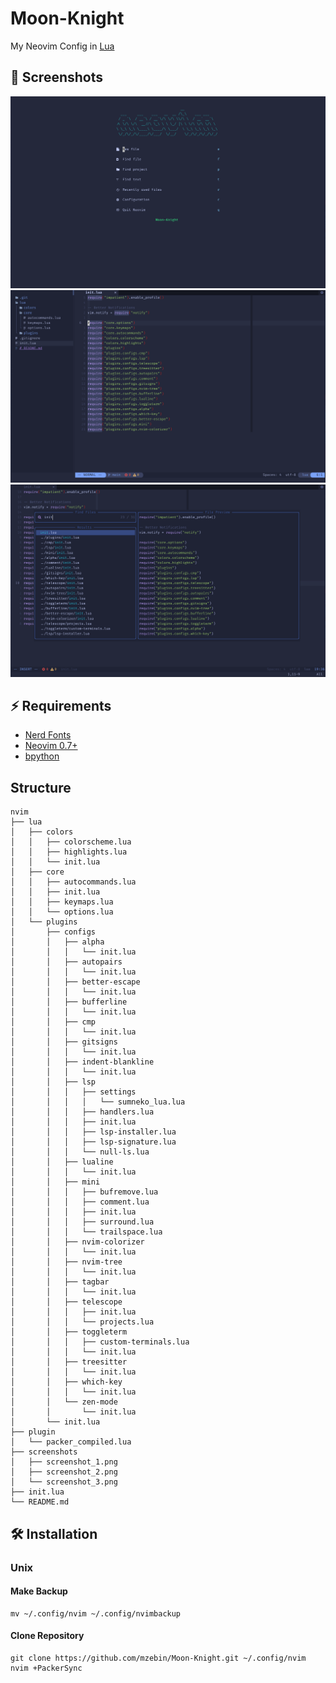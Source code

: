 # Moon-Knight
My Neovim Config in [Lua](https://www.lua.org/)

## 🌟 Screenshots
![Screenshot1](./screenshots/screenshot_1.png)
![Screenshot2](./screenshots/screenshot_2.png)
![Screenshot3](./screenshots/screenshot_3.png)

## ⚡ Requirements
* [Nerd Fonts](https://www.nerdfonts.com/font-downloads)
* [Neovim 0.7+](https://github.com/neovim/neovim/releases)
* [bpython](https://www.bpython-interpreter.org/)

## Structure
```
nvim
├── lua
│   ├── colors
│   │   ├── colorscheme.lua
│   │   ├── highlights.lua
│   │   └── init.lua
│   ├── core
│   │   ├── autocommands.lua
│   │   ├── init.lua
│   │   ├── keymaps.lua
│   │   └── options.lua
│   └── plugins
│       ├── configs
│       │   ├── alpha
│       │   │   └── init.lua
│       │   ├── autopairs
│       │   │   └── init.lua
│       │   ├── better-escape
│       │   │   └── init.lua
│       │   ├── bufferline
│       │   │   └── init.lua
│       │   ├── cmp
│       │   │   └── init.lua
│       │   ├── gitsigns
│       │   │   └── init.lua
│       │   ├── indent-blankline
│       │   │   └── init.lua
│       │   ├── lsp
│       │   │   ├── settings
│       │   │   │   └── sumneko_lua.lua
│       │   │   ├── handlers.lua
│       │   │   ├── init.lua
│       │   │   ├── lsp-installer.lua
│       │   │   ├── lsp-signature.lua
│       │   │   └── null-ls.lua
│       │   ├── lualine
│       │   │   └── init.lua
│       │   ├── mini
│       │   │   ├── bufremove.lua
│       │   │   ├── comment.lua
│       │   │   ├── init.lua
│       │   │   ├── surround.lua
│       │   │   └── trailspace.lua
│       │   ├── nvim-colorizer
│       │   │   └── init.lua
│       │   ├── nvim-tree
│       │   │   └── init.lua
│       │   ├── tagbar
│       │   │   └── init.lua
│       │   ├── telescope
│       │   │   ├── init.lua
│       │   │   └── projects.lua
│       │   ├── toggleterm
│       │   │   ├── custom-terminals.lua
│       │   │   └── init.lua
│       │   ├── treesitter
│       │   │   └── init.lua
│       │   ├── which-key
│       │   │   └── init.lua
│       │   └── zen-mode
│       │       └── init.lua
│       └── init.lua
├── plugin
│   └── packer_compiled.lua
├── screenshots
│   ├── screenshot_1.png
│   ├── screenshot_2.png
│   └── screenshot_3.png
├── init.lua
└── README.md
```

## 🛠️ Installation
### Unix
#### Make Backup
```
mv ~/.config/nvim ~/.config/nvimbackup
```

#### Clone Repository
```
git clone https://github.com/mzebin/Moon-Knight.git ~/.config/nvim
nvim +PackerSync
```
